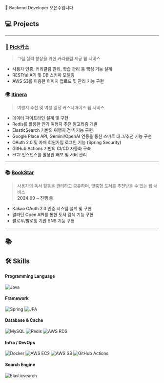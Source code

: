 👋 Backend Developer 오은수입니다.

## 💻 Projects

---

### 🎨 [Pick카소](https://github.com/ssu-capstone-jdt/pick-kasso-server)  
> 그림 실력 향상을 위한 커리큘럼 제공 웹 서비스  

- 사용자 인증, 커리큘럼 관리, 학습 관리 등 핵심 기능 설계
- RESTful API 및 DB 스키마 모델링
- AWS S3를 이용한 이미지 업로드 및 관리 기능 구현

### 🌍 [Itinera](https://github.com/ssu-capstone-Itinera/server)  
> 여행지 추천 및 여행 일정 커스터마이즈 웹 서비스  

- 데이터 파이프라인 설계 및 구현
- Redis를 활용한 인기 여행지 추천 알고리즘 개발
- ElasticSearch 기반의 여행지 검색 기능 구현
- Google Place API, Gemini/OpenAI 연동을 통한 스마트 태그/추천 기능 구현
- OAuth 2.0 및 자체 회원가입 로그인 기능 (Spring Security)
- GitHub Actions 기반의 CI/CD 자동화 구축
- EC2 인스턴스를 활용한 배포 및 서버 관리

---

### 📚 [BookStar](https://github.com/ssu-capstone-bookstar/server)  
> 사용자의 독서 활동을 관리하고 공유하며, 맞춤형 도서를 추천받을 수 있는 웹 서비스  
> **2024.09 ~ 진행 중**

- Kakao OAuth 2.0 인증 시스템 설계 및 구현
- 알라딘 Open API를 통한 도서 검색 기능 구현
- 팔로우/팔로잉 기반 SNS 기능 구현

---


## 📚 


## 🛠️ Skills

#### Programming Language
![Java](https://img.shields.io/badge/Java-007396?style=flat&logo=java&logoColor=white)

#### Framework
![Spring](https://img.shields.io/badge/Spring-6DB33F?style=flat&logo=spring&logoColor=white)
![JPA](https://img.shields.io/badge/JPA-59666C?style=flat)

#### Database & Cache
![MySQL](https://img.shields.io/badge/MySQL-005C84?style=flat&logo=mysql&logoColor=white)
![Redis](https://img.shields.io/badge/Redis-DC382D?style=flat&logo=redis&logoColor=white)
![AWS RDS](https://img.shields.io/badge/AWS%20RDS-527FFF?style=flat&logo=amazonaws&logoColor=white)

#### Infra / DevOps
![Docker](https://img.shields.io/badge/Docker-2496ED?style=flat&logo=docker&logoColor=white)
![AWS EC2](https://img.shields.io/badge/AWS%20EC2-FF9900?style=flat&logo=amazonaws&logoColor=white)
![AWS S3](https://img.shields.io/badge/AWS%20S3-569A31?style=flat&logo=amazonaws&logoColor=white)
![GitHub Actions](https://img.shields.io/badge/GitHub%20Actions-2088FF?style=flat&logo=githubactions&logoColor=white)

#### Search Engine
![Elasticsearch](https://img.shields.io/badge/Elasticsearch-005571?style=flat&logo=elasticsearch&logoColor=white)






